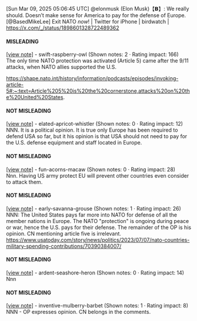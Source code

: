 [Sun Mar 09, 2025 05:06:45 UTC] @elonmusk (Elon Musk)【𝗕】: We really should.  Doesn’t make sense for America to pay for the defense of Europe. [@BasedMikeLee] Exit NATO *now*! | Twitter for iPhone | birdwatch | https://x.com/_/status/1898601328722489362

#### MISLEADING

[[view note]](https://x.com/i/birdwatch/n/1898625001349112120) - swift-raspberry-owl (Shown notes: 2 · Rating impact: 166)\
The only time NATO protection was activated (Article 5) came after the 9/11 attacks, when NATO allies supported the U.S. 

https://shape.nato.int/history/information/podcasts/episodes/invoking-article-5#:~:text=Article%205%20is%20the%20cornerstone,attacks%20on%20the%20United%20States.


#### NOT MISLEADING

[[view note]](https://x.com/i/birdwatch/n/1898645621382238610) - elated-apricot-whistler (Shown notes: 0 · Rating impact: 12)\
NNN. It is a political opinion. It is true only Europe has been required to defend USA so far, but it his opinion is that USA should not need to pay for the U.S. defense equipment and staff located in Europe.

#### NOT MISLEADING

[[view note]](https://x.com/i/birdwatch/n/1898628982376890834) - fun-acorns-macaw (Shown notes: 0 · Rating impact: 28)\
Nnn. Having US army protect EU will prevent other countries even consider to attack them.

#### NOT MISLEADING

[[view note]](https://x.com/i/birdwatch/n/1898651771645624445) - early-savanna-grouse (Shown notes: 1 · Rating impact: 26)\
NNN: The United States pays far more into NATO for defense of all the member nations in Europe. The NATO "protection" is ongoing during peace or war, hence the U.S. pays for their defense. The remainder of the OP is his opinion. CN mentioning article five is irrelevant.  https://www.usatoday.com/story/news/politics/2023/07/07/nato-countries-military-spending-contributions/70390384007/

#### NOT MISLEADING

[[view note]](https://x.com/i/birdwatch/n/1898656047394394128) - ardent-seashore-heron (Shown notes: 0 · Rating impact: 14)\
Nnn

#### NOT MISLEADING

[[view note]](https://x.com/i/birdwatch/n/1898667626223513918) - inventive-mulberry-barbet (Shown notes: 1 · Rating impact: 8)\
NNN - OP expresses opinion. CN belongs in the comments. 
